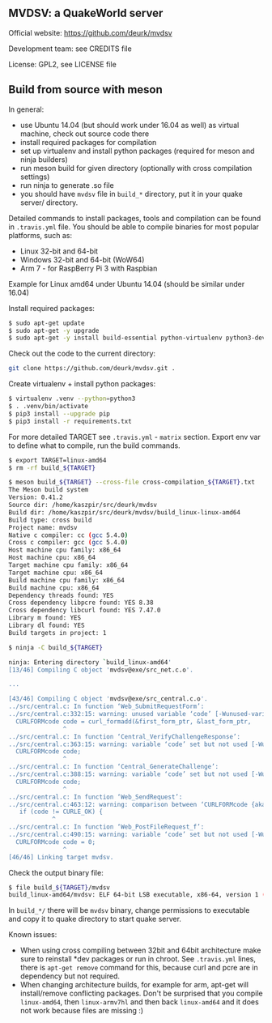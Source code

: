 MVDSV: a QuakeWorld server
--------------------------

Official website:
  https://github.com/deurk/mvdsv

Development team:
  see CREDITS file

License:
  GPL2, see LICENSE file


Build from source with meson
----------------------------

In general:

- use Ubuntu 14.04 (but should work under 16.04 as well) as virtual machine, check out source code there
- install required packages for compilation
- set up virtualenv and install python packages (required for meson and ninja builders)
- run meson build for given directory (optionally with cross compilation settings)
- run ninja to generate .so file
- you should have ``mvdsv`` file in ``build_*`` directory, put it in your quake server/ directory.

Detailed commands to install packages, tools and compilation can be found in ``.travis.yml`` file.
You should be able to compile binaries for most popular platforms, such as:

- Linux 32-bit and 64-bit
- Windows 32-bit and 64-bit (WoW64)
- Arm 7 - for RaspBerry Pi 3 with Raspbian

Example for Linux amd64 under Ubuntu 14.04 (should be similar under 16.04)

Install required packages:

```bash
$ sudo apt-get update
$ sudo apt-get -y upgrade
$ sudo apt-get -y install build-essential python-virtualenv python3-dev python3-pip ninja-build cmake gcc-multilib
```

Check out the code to the current directory:

```bash
git clone https://github.com/deurk/mvdsv.git .
```

Create virtualenv + install python packages:

```bash
$ virtualenv .venv --python=python3
$ . .venv/bin/activate
$ pip3 install --upgrade pip
$ pip3 install -r requirements.txt
```

For more detailed TARGET see ``.travis.yml`` - ``matrix`` section.
Export env var to define what to compile, run the build commands.

```bash
$ export TARGET=linux-amd64
$ rm -rf build_${TARGET}

$ meson build_${TARGET} --cross-file cross-compilation_${TARGET}.txt
The Meson build system
Version: 0.41.2
Source dir: /home/kaszpir/src/deurk/mvdsv
Build dir: /home/kaszpir/src/deurk/mvdsv/build_linux-linux-amd64
Build type: cross build
Project name: mvdsv
Native c compiler: cc (gcc 5.4.0)
Cross c compiler: gcc (gcc 5.4.0)
Host machine cpu family: x86_64
Host machine cpu: x86_64
Target machine cpu family: x86_64
Target machine cpu: x86_64
Build machine cpu family: x86_64
Build machine cpu: x86_64
Dependency threads found: YES
Cross dependency libpcre found: YES 8.38
Cross dependency libcurl found: YES 7.47.0
Library m found: YES
Library dl found: YES
Build targets in project: 1

$ ninja -C build_${TARGET}

ninja: Entering directory `build_linux-amd64'
[13/46] Compiling C object 'mvdsv@exe/src_net.c.o'.

...

[43/46] Compiling C object 'mvdsv@exe/src_central.c.o'.
../src/central.c: In function ‘Web_SubmitRequestForm’:
../src/central.c:332:15: warning: unused variable ‘code’ [-Wunused-variable]
  CURLFORMcode code = curl_formadd(&first_form_ptr, &last_form_ptr,
               ^
../src/central.c: In function ‘Central_VerifyChallengeResponse’:
../src/central.c:363:15: warning: variable ‘code’ set but not used [-Wunused-but-set-variable]
  CURLFORMcode code;
               ^
../src/central.c: In function ‘Central_GenerateChallenge’:
../src/central.c:388:15: warning: variable ‘code’ set but not used [-Wunused-but-set-variable]
  CURLFORMcode code;
               ^
../src/central.c: In function ‘Web_SendRequest’:
../src/central.c:463:12: warning: comparison between ‘CURLFORMcode {aka enum <anonymous>}’ and ‘enum <anonymous>’ [-Wenum-compare]
   if (code != CURLE_OK) {
            ^
../src/central.c: In function ‘Web_PostFileRequest_f’:
../src/central.c:490:15: warning: variable ‘code’ set but not used [-Wunused-but-set-variable]
  CURLFORMcode code = 0;
               ^
[46/46] Linking target mvdsv.

```

Check the output binary file:

```bash
$ file build_${TARGET}/mvdsv
build_linux-amd64/mvdsv: ELF 64-bit LSB executable, x86-64, version 1 (SYSV), dynamically linked, interpreter /lib64/ld-linux-x86-64.so.2, for GNU/Linux 2.6.32, BuildID[sha1]=dedd6661cff55d457b15d2641c02baaf7be9a8b1, not stripped

```

In ``build_*/`` there will be ``mvdsv`` binary, change permissions to executable and copy it to quake directory to start quake server.

Known issues:

- When using cross compiling between 32bit and 64bit architecture make sure to reinstall *dev packages or run in chroot. See ``.travis.yml`` lines, there is ``apt-get remove`` command for this, because curl and pcre are in dependency but not required.
- When changing architecture builds, for example for arm, apt-get will install/remove conflicting packages. Don't be surprised that you compile ``linux-amd64``, then ``linux-armv7hl`` and then back ``linux-amd64`` and it does not work because files are missing :)
